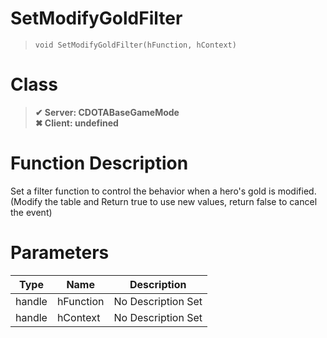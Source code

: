 # SetModifyGoldFilter
> `void SetModifyGoldFilter(hFunction, hContext)`
# Class
> __✔ Server: CDOTABaseGameMode__  
> __✖ Client: undefined__  
# Function Description
Set a filter function to control the behavior when a hero's gold is modified. (Modify the table and Return true to use new values, return false to cancel the event)
# Parameters
Type|Name|Description
--|--|--
handle|hFunction|No Description Set
handle|hContext|No Description Set
